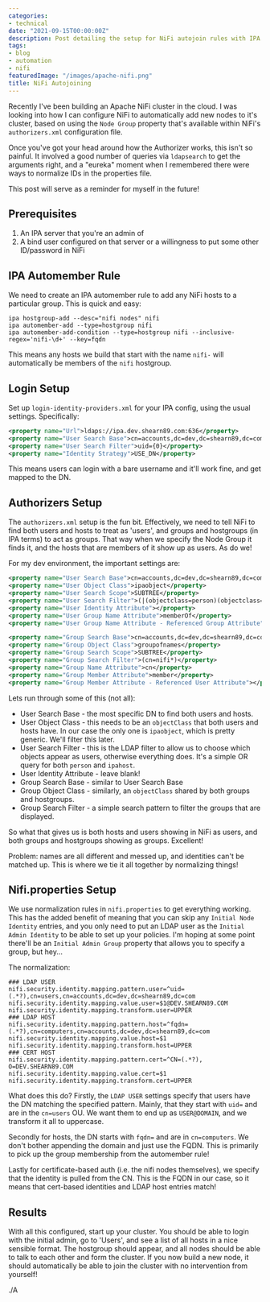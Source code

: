 ```yaml
---
categories:
- technical
date: "2021-09-15T00:00:00Z"
description: Post detailing the setup for NiFi autojoin rules with IPA
tags:
- blog
- automation
- nifi
featuredImage: "/images/apache-nifi.png"
title: NiFi Autojoining
---
```


Recently I've been building an Apache NiFi cluster in the cloud. I was looking into how I can configure NiFi to automatically add new nodes to it's cluster, based on using the `Node Group` property that's available within NiFi's `authorizers.xml` configuration file.
<!--more-->
Once you've got your head around how the Authorizer works, this isn't so painful. It involved a good number of queries via `ldapsearch` to get the arguments right, and a "eureka" moment when I remembered there were ways to normalize IDs in the properties file.

This post will serve as a reminder for myself in the future!

## Prerequisites ##

1. An IPA server that you're an admin of
2. A bind user configured on that server or a willingness to put some other ID/password in NiFi

## IPA Automember Rule ##

We need to create an IPA automember rule to add any NiFi hosts to a particular group. This is quick and easy:

```
ipa hostgroup-add --desc="nifi nodes" nifi
ipa automember-add --type=hostgroup nifi
ipa automember-add-condition --type=hostgroup nifi --inclusive-regex='nifi-\d+' --key=fqdn
```

This means any hosts we build that start with the name `nifi-` will automatically be members of the `nifi` hostgroup.

## Login Setup ##

Set up `login-identity-providers.xml` for your IPA config, using the usual settings. Specifically:

```xml
<property name="Url">ldaps://ipa.dev.shearn89.com:636</property>
<property name="User Search Base">cn=accounts,dc=dev,dc=shearn89,dc=com</property>
<property name="User Search Filter">uid={0}</property>
<property name="Identity Strategy">USE_DN</property>
```

This means users can login with a bare username and it'll work fine, and get mapped to the DN.

## Authorizers Setup ##

The `authorizers.xml` setup is the fun bit. Effectively, we need to tell NiFi to find both users and hosts to treat as 'users', and groups and hostgroups (in IPA terms) to act as groups. That way when we specify the Node Group it finds it, and the hosts that are members of it show up as users. As do we!

For my dev environment, the important settings are:

```xml
<property name="User Search Base">cn=accounts,dc=dev,dc=shearn89,dc=com</property>
<property name="User Object Class">ipaobject</property>
<property name="User Search Scope">SUBTREE</property>
<property name="User Search Filter">(|(objectclass=person)(objectclass=ipahost))</property>
<property name="User Identity Attribute"></property>
<property name="User Group Name Attribute">memberOf</property>
<property name="User Group Name Attribute - Referenced Group Attribute"></property>

<property name="Group Search Base">cn=accounts,dc=dev,dc=shearn89,dc=com</property>
<property name="Group Object Class">groupofnames</property>
<property name="Group Search Scope">SUBTREE</property>
<property name="Group Search Filter">(cn=nifi*)</property>
<property name="Group Name Attribute">cn</property>
<property name="Group Member Attribute">member</property>
<property name="Group Member Attribute - Referenced User Attribute"></property>
```

Lets run through some of this (not all):

* User Search Base - the most specific DN to find both users and hosts.
* User Object Class - this needs to be an `objectClass` that both users and hosts have. In our case the only one is `ipaobject`, which is pretty generic. We'll filter this later.
* User Search Filter - this is the LDAP filter to allow us to choose which objects appear as users, otherwise everything does. It's a simple OR query for both `person` and `ipahost`.
* User Identity Attribute - leave blank!
* Group Search Base - similar to User Search Base
* Group Object Class - similarly, an `objectClass` shared by both groups and hostgroups.
* Group Search Filter - a simple search pattern to filter the groups that are displayed.

So what that gives us is both hosts and users showing in NiFi as users, and both groups and hostgroups showing as groups. Excellent!

Problem: names are all different and messed up, and identities can't be matched up. This is where we tie it all together by normalizing things!

## Nifi.properties Setup ##

We use normalization rules in `nifi.properties` to get everything working. This has the added benefit of meaning that you can skip any `Initial Node Identity` entries, and you only need to put an LDAP user as the `Initial Admin Identity` to be able to set up your policies. I'm hoping at some point there'll be an `Initial Admin Group` property that allows you to specify a group, but hey...

The normalization:

```
### LDAP USER
nifi.security.identity.mapping.pattern.user=^uid=(.*?),cn=users,cn=accounts,dc=dev,dc=shearn89,dc=com
nifi.security.identity.mapping.value.user=$1@DEV.SHEARN89.COM
nifi.security.identity.mapping.transform.user=UPPER
### LDAP HOST
nifi.security.identity.mapping.pattern.host=^fqdn=(.*?),cn=computers,cn=accounts,dc=dev,dc=shearn89,dc=com
nifi.security.identity.mapping.value.host=$1
nifi.security.identity.mapping.transform.host=UPPER
### CERT HOST
nifi.security.identity.mapping.pattern.cert=^CN=(.*?), O=DEV.SHEARN89.COM
nifi.security.identity.mapping.value.cert=$1
nifi.security.identity.mapping.transform.cert=UPPER
```

What does this do? Firstly, the `LDAP USER` settings specify that users have the DN matching the specified pattern. Mainly, that they start with `uid=` and are in the `cn=users` OU. We want them to end up as `USER@DOMAIN`, and we transform it all to uppercase.

Secondly for hosts, the DN starts with `fqdn=` and are in `cn=computers`. We don't bother appending the domain and just use the FQDN. This is primarily to pick up the group membership from the automember rule!

Lastly for certificate-based auth (i.e. the nifi nodes themselves), we specify that the identity is pulled from the CN. This is the FQDN in our case, so it means that cert-based identities and LDAP host entries match!

## Results ##

With all this configured, start up your cluster. You should be able to login with the initial admin, go to 'Users', and see a list of all hosts in a nice sensible format. The hostgroup should appear, and all nodes should be able to talk to each other and form the cluster. If you now build a new node, it should automatically be able to join the cluster with no intervention from yourself!

./A
